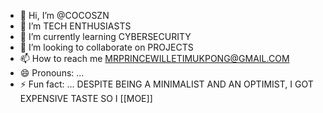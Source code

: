 - 👋 Hi, I’m @COCOSZN
- 👀 I’m TECH ENTHUSIASTS 
- 🌱 I’m currently learning CYBERSECURITY 
- 💞️ I’m looking to collaborate on PROJECTS 
- 📫 How to reach me MRPRINCEWILLETIMUKPONG@GMAIL.COM
- 😄 Pronouns: ...
- ⚡ Fun fact: ... DESPITE BEING A MINIMALIST AND AN  OPTIMIST, I GOT EXPENSIVE TASTE SO I [[MOE]]
